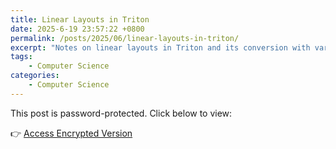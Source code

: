 ```yaml
---
title: Linear Layouts in Triton
date: 2025-6-19 23:57:22 +0800
permalink: /posts/2025/06/linear-layouts-in-triton/
excerpt: "Notes on linear layouts in Triton and its conversion with various traditional layout types."
tags: 
    - Computer Science
categories: 
    - Computer Science
---
```


This post is password-protected. Click below to view:

👉 [Access Encrypted Version](https://bowenyu066.github.io/encrypted/linear-layouts-in-triton.html)
